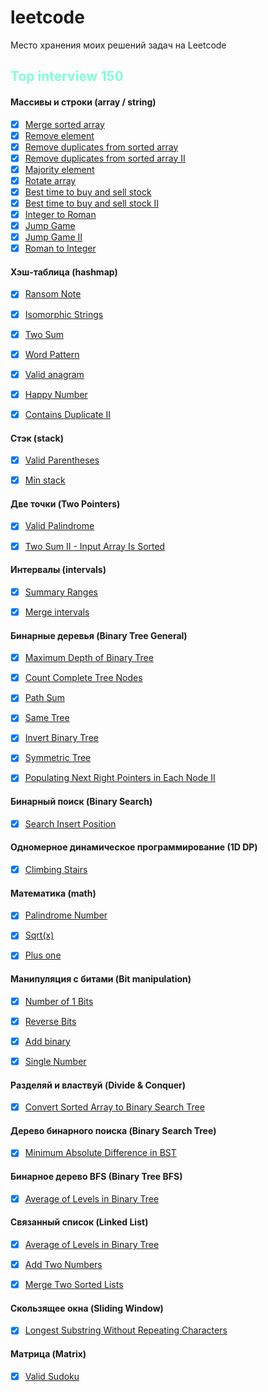 # leetcode
Место хранения моих решений задач на Leetcode


## <aquamarine>Top interview 150<aquamarine>

#### **Массивы и строки (array / string)**

- [x] [Merge sorted array](arrayAndString/merge.go)
- [x] [Remove element](arrayAndString/removeElement.go)
- [x] [Remove duplicates from sorted array](arrayAndString/removeDuplicates.go)
- [x] [Remove duplicates from sorted array II](arrayAndString/removeDuplicatesII.go)
- [x] [Majority element](arrayAndString/majorityElement.go)
- [x] [Rotate array](arrayAndString/rotate.go)
- [x] [Best time to buy and sell stock](arrayAndString/maxProfit.go)
- [x] [Best time to buy and sell stock II](arrayAndString/maxProfitII.go)
- [x] [Integer to Roman](arrayAndString/intToRoman.go)
- [x] [Jump Game](arrayAndString/canJump.go)
- [x] [Jump Game II](arrayAndString/jump.go)
- [x] [Roman to Integer](arrayAndString/romanToInt.go)

#### **Хэш-таблица (hashmap)**
- [x] [Ransom Note](hashmap/canConstruct.go)
- [x] [Isomorphic Strings](hashmap/isIsomorphic.go)
- [x] [Two Sum](hashmap/twoSum.go)
- [x] [Word Pattern](hashmap/wordPattern.go)
- [x] [Valid anagram](hashmap/isAnagram.go)
- [x] [Happy Number](hashmap/isHappy.go)
- [x] [Contains Duplicate II](hashmap/containsNearbyDuplicate.go)


#### **Стэк (stack)**
- [x] [Valid Parentheses](stack/isValid.go)
- [x] [Min stack](stack/minStack.go)


#### **Две точки (Two Pointers)**
- [x] [Valid Palindrome](twoPointers/isPalindrome.go)
- [x] [Two Sum II - Input Array Is Sorted](twoPointers/twoSum.go)




#### **Интервалы (intervals)**
- [x] [Summary Ranges](intervals/summaryRanges.go)
- [x] [Merge intervals](intervals/merge.go)



#### **Бинарные деревья (Binary Tree General)**
- [x] [Maximum Depth of Binary Tree](binaryTreeGeneral/maxDepth.go)
- [x] [Count Complete Tree Nodes](binaryTreeGeneral/countNodes.go)
- [x] [Path Sum](binaryTreeGeneral/hasPathSum.go)
- [x] [Same Tree](binaryTreeGeneral/isSameTree.go)
- [x] [Invert Binary Tree](binaryTreeGeneral/invertTree.go)
- [x] [Symmetric Tree](binaryTreeGeneral/isSymmetric.go)
- [x] [Populating Next Right Pointers in Each Node II](binaryTreeGeneral/connect.go)


#### **Бинарный поиск (Binary Search)**
- [x] [Search Insert Position](binarySearch/searchInsert.go)


#### **Одномерное динамическое программирование (1D DP)**
- [x] [Climbing Stairs](dp1d/climbStairs.go)


#### **Математика (math)**
- [x] [Palindrome Number](math/isPalindrome.go)
- [x] [Sqrt(x)](math/mySqrt.go)
- [x] [Plus one](math/plusOne.go)


#### **Манипуляция с битами (Bit manipulation)**
- [x] [Number of 1 Bits](bitManipulation/hammingWeight.go)
- [x] [Reverse Bits](bitManipulation/reverseBits.go)
- [x] [Add binary](bitManipulation/addBinary.go)
- [x] [Single Number](bitManipulation/singleNumber.go)


#### **Разделяй и властвуй (Divide & Conquer)**
- [x] [Convert Sorted Array to Binary Search Tree](math/isPalindrome.go)

#### **Дерево бинарного поиска (Binary Search Tree)**
- [x] [Minimum Absolute Difference in BST](binarySearchTree/getMinimumDifference.go)


#### **Бинарное дерево BFS (Binary Tree BFS)**
- [x] [Average of Levels in Binary Tree](binaryTreeBFS/averageOfLevels.go)


#### **Связанный список (Linked List)**
- [x] [Average of Levels in Binary Tree](linkedList/hasCycle.go)
- [x] [Add Two Numbers](linkedList/addTwoNumbers.go)
- [x] [Merge Two Sorted Lists](linkedList/mergeTwoLists.go)


#### **Скользящее окна (Sliding Window)**
- [x] [Longest Substring Without Repeating Characters](slidingWindow/lengthOfLongestSubstring.go)


#### **Матрица (Matrix)**
- [x] [Valid Sudoku](matrix/isValidSudoku.go)



<style>
    red { color: red }
    yellow { color: yellow }
    aqua {color: aqua}
    aquamarine {color: aquamarine}
</style>